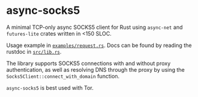 async-socks5
============

A minimal TCP-only async SOCKS5 client for Rust using `async-net`
and `futures-lite` crates written in <150 SLOC.

Usage example in [`examples/request.rs`](examples/request.rs).
Docs can be found by reading the rustdoc in [`src/lib.rs`](src/lib.rs).

The library supports SOCKS5 connections with and without proxy
authentication, as well as resolving DNS through the proxy by using
the `Socks5Client::connect_with_domain` function.

`async-socks5` is best used with Tor.
